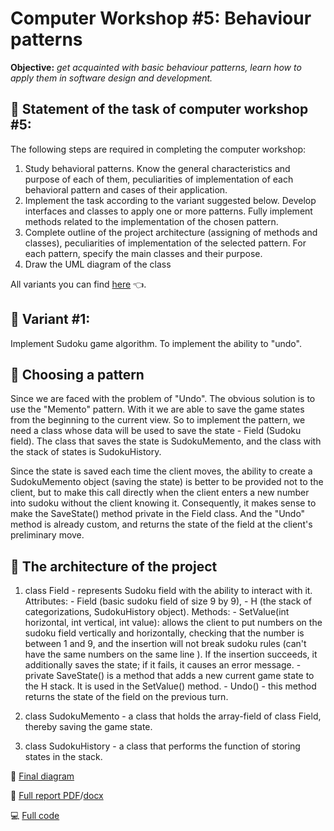 # **Computer Workshop #5:** Behaviour patterns
**Objective:** *get acquainted with basic behaviour patterns, learn how to apply them in software design and development.*

## :brain: Statement of the task of computer workshop #5:
The following steps are required in completing the computer workshop:
1) Study behavioral patterns. Know the general characteristics and purpose of each of them, peculiarities of implementation of each behavioral pattern and cases of their application.
2) Implement the task according to the variant suggested below. Develop interfaces and classes to apply one or more patterns. Fully implement methods related to the implementation of the chosen pattern.
3) Complete outline of the project architecture (assigning of methods and classes), peculiarities of implementation of the selected pattern. For each pattern, specify the main classes and their purpose.
4) Draw the UML diagram of the class

All variants you can find [here]() :point_left:.

## :eyes: Variant #1:
Implement Sudoku game algorithm. To implement the ability to "undo".

## :shrug: Choosing a pattern
Since we are faced with the problem of "Undo". The obvious solution is to use the "Memento" pattern. With it we are able to save the game states from the beginning to the current view. So to implement the pattern, we need a class whose data will be used to save the state - Field (Sudoku field). The class that saves the state is SudokuMemento, and the class with the stack of states is SudokuHistory.

Since the state is saved each time the client moves, the ability to create a SudokuMemento object (saving the state) is better to be provided not to the client, but to make this call directly when the client enters a new number into sudoku without the client knowing it. Consequently, it makes sense to make the SaveState() method private in the Field class. And the "Undo" method is already custom, and returns the state of the field at the client's preliminary move.


## :office: The architecture of the project
1. class Field - represents Sudoku field with the ability to interact with it.
    Attributes:
        - Field (basic sudoku field of size 9 by 9),
        - H (the stack of categorizations, SudokuHistory object).
    Methods:
        - SetValue(int horizontal, int vertical, int value): allows the client to put numbers on the sudoku field vertically and horizontally, checking that the number is between 1 and 9, and the insertion will not break sudoku rules (can't have the same numbers on the same line ). If the insertion succeeds, it additionally saves the state; if it fails, it causes an error message.
        - private SaveState() is a method that adds a new current game state to the H stack. It is used in the SetValue() method.
        - Undo() - this method returns the state of the field on the previous turn.

2. class SudokuMemento - a class that holds the array-field of class Field, thereby saving the game state.
3. class SudokuHistory - a class that performs the function of storing states in the stack.

:art: [Final diagram](https://github.com/MilaHalko/C4_.NET/blob/Lab5/Diagrams/SudokuMemento.jpg)

:memo: [Full report PDF](https://github.com/MilaHalko/C4_.NET/blob/Lab5/Reports%26Variants/Lab5.pdf)/[docx](https://github.com/MilaHalko/C4_.NET/blob/Lab5/Reports%26Variants/Lab5.docx)

:computer: [Full code](https://github.com/MilaHalko/C4_.NET/tree/Lab5/SudokuMementoProg/SudokuMementoProg) 
